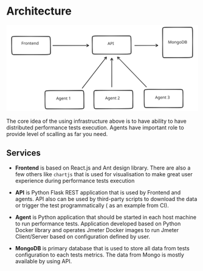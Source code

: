 # Architecture

![Diagram](../static/img/docs/architecture.svg)

The core idea of the using infrastructure above is to have ability to have distributed performance tests execution. Agents have important role to provide level of scalling as far you need.

## Services

- **Frontend** is based on React.js and Ant design library. There are also a few others like `chartjs` that is used for visualisation to make great user experience during performance tests execution

- **API** is Python Flask REST application that is used by Frontend and agents. API also can be used by third-party scripts to download the data or trigger the test programmatically ( as an example from CI).

- **Agent** is Python application that should be started in each host machine to run performance tests. Application developed based on Python Docker library and operates Jmeter Docker images to run Jmeter Client/Server based on configuration defined by user.

- **MongoDB** is primary database that is used to store all data from tests configuration to each tests metrics. The data from Mongo is mostly available by using API.
